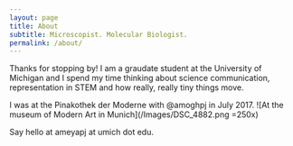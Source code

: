 ```yaml
---
layout: page
title: About
subtitle: Microscopist. Molecular Biologist. 
permalink: /about/
---
```


Thanks for stopping by! I am a graudate student at the University of Michigan and I spend my time thinking about science communication, representation in STEM and how really, really tiny things move.

I was at the Pinakothek der Moderne with @amoghpj in July 2017. 
![At the museum of Modern Art in Munich](/Images/DSC_4882.png =250x)

Say hello at ameyapj at umich dot edu.
